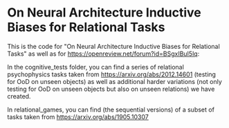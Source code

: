 # On Neural Architecture Inductive Biases for Relational Tasks

This is the code for "On Neural Architecture Inductive Biases for Relational Tasks" as well as for https://openreview.net/forum?id=BSgxIBuI5lq: 

In the cognitive_tests folder, you can find a series of relational psychophysics tasks taken from https://arxiv.org/abs/2012.14601 (testing for OoD on unseen objects) as well as additional harder variations (not only testing for OoD on unseen objects but also on unseen relations) we have created.

In relational_games, you can find (the sequential versions) of a subset of tasks taken from https://arxiv.org/abs/1905.10307 
